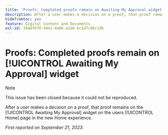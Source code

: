 ```yaml
---
title: 'Proofs: Completed proofs remain on Awaiting My Approval widget'
description: After a user makes a decision on a proof, that proof remains on the [!UICONTROL Awaiting My Approval] widget on the users [!UICONTROL Home] page in the new Home experience.
hidefromtoc: yes
feature: Digital Content and Documents
exl-id: 38a0f678-3441-4a0b-a2ab-bc1d7c96c1d6
---
```

# Proofs: Completed proofs remain on [!UICONTROL Awaiting My Approval] widget

>[!NOTE]
>
>This issue has been closed because it could not be reproduced.

After a user makes a decision on a proof, that proof remains on the [!UICONTROL Awaiting My Approval] widget on the users [!UICONTROL Home] page in the new Home experience.

_First reported on September 21, 2023._
